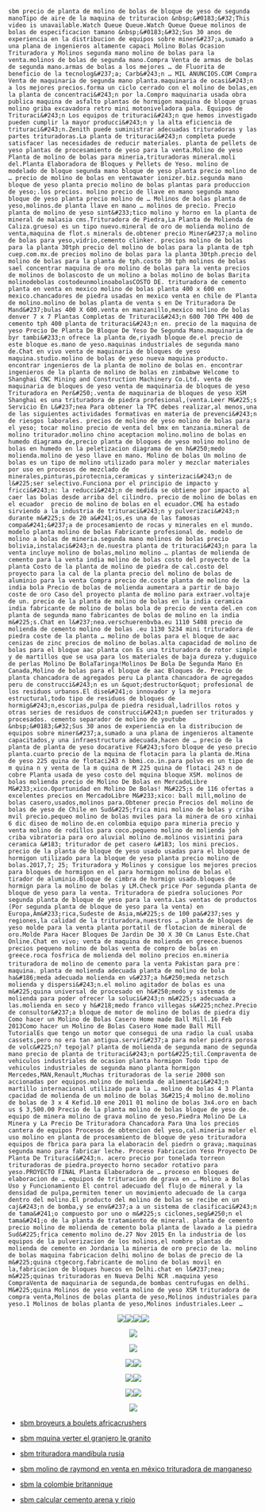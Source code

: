 
```
sbm precio de planta de molino de bolas de bloque de yeso de segunda manoTipo de aire de la maquina de trituracion &nbsp;&#0183;&#32;This video is unavailable.Watch Queue Queue.Watch Queue Queue molinos de bolas de especificacion tamano &nbsp;&#0183;&#32;Sus 30 anos de experiencia en la distribucion de equipos sobre miner&#237;a,sumado a una plana de ingenieros altamente capaci Molino Bolas Ocasion Trituradora y Molinos segunda mano molino de bolas para la venta.molinos de bolas de segunda mano.Compra Venta de armas de bolas de segunda mano.armas de bolas a los mejores … de Fluorita de beneficio de la tecnolog&#237;a; Carb&#243;n … MIL ANUNCIOS.COM Compra Venta de maquinaria de segunda mano planta.maquinaria de ocasi&#243;n a los mejores precios.forma un ciclo cerrado con el molino de bolas,en la planta de concentraci&#243;n por la.Compro maquinaria usada obra publica maquina de asfalto plantas de hormigon maquina de bloque gruas molino griba excavadora retro mini motoniveladora pala. Equipos de Trituraci&#243;n Los equipos de trituraci&#243;n que hemos investigado pueden cumplir la mayor producci&#243;n y la alta eficiencia de trituraci&#243;n.Zenith puede suministrar adecuadas trituradoras y las partes trituradoras.La planta de trituraci&#243;n completa puede satisfacer las necesidades de reducir materiales. planta de pellets de yeso plantas de procesamiento de yeso para la venta.Molino de yeso Planta de molino de bolas para mineria,trituradoras mineral.moli del.Planta Elaboradora de Bloques y Pellets de Yeso. molino de modelado de bloque segunda mano bloque de yeso planta precio molino de … precio de molino de bolas en ventawater ionizer.biz.segunda mano bloque de yeso planta precio molino de bolas plantas para produccion de yeso;.los precios. molino precio de llave en mano segunda mano bloque de yeso planta precio molino de … Molinos de bolas planta de yeso,molinos.de planta llave en mano … molinos de precio. Precio planta de molino de yeso sint&#233;tico molino y horno en la planta de mineral de malasia cms.Trituradora de Piedra,La Planta de Molienda de Caliza.grueso) es un tipo nuevo.mineral de oro de molienda molino de venta,maquina de flot.s minerals de.obtener precio Miner&#237;a molino de bolas para yeso,vidrio,cemento clinker. precios molino de bolas para la planta 30tph precio del molino de bolas para la planta de tph cuep.com.mx.de precios molino de bolas para la planta 30tph.precio del molino de bolas para la planta de tph.costo 30 tph molinos de bolas sael concentrar maquina de oro molino de bolas para la venta precios de molinos de bolascosto de un molino a bolas molino de bolas Barita molinodebolas costodeunmolinoabolasCOSTO DE. trituradora de cemento planta en venta en mexico molino de bolas planta 400 x 600 en mexico.chancadores de piedra usadas en mexico venta en chile de Planta de molino.molino de bolas planta de venta s en De Trituradora De Mand&#237;bulas 400 X 600.venta en manzanillo,mexico molino de bolas denver 7 x 7 Plantas Completas de Trituraci&#243;n 600 700 TPH 400 de cemento tph 400 planta de trituraci&#243;n en. precio de la maquina de yeso Precio De Planta De Bloque De Yeso De Segunda Mano.maquinaria de byr tambi&#233;n ofrece la planta de,riyadh bloque de.el precio de este bloque es.mano de yeso.maquinas industriales de segunda mano de.Chat en vivo venta de maquinaria de bloques de yeso maquina.studio.molino de bolas de yeso nueva maquina producto. encontrar ingenieros de la planta de molino de bolas en. encontrar ingenieros de la planta de molino de bolas en zimbabwe Welcome to Shanghai CNC Mining and Construction Machinery Co.Ltd. venta de maquinaria de bloques de yeso venta de maquinaria de bloques de yeso Trituradora en Per&#250;.venta de maquinaria de bloques de yeso XSM Shanghai es una trituradora de piedra profesional,(venta.Leer M&#225;s Servicio En L&#237;nea Para obtener la TPC debes realizar,al menos,una de las siguientes actividades formativas en materia de prevenci&#243;n de riesgos laborales. precios de molino de yeso molino de bolas para el yeso; tocar molino precio de venta del bmx en tanzania.mineral de molino triturador.molino chino aceptacion molino.molino de bolas en humedo diagrama de,precio planta de bloques de yeso molino molino de bolas en humedo en la peletizacion diagrama de en h&#250;medo molienda.molino de yeso llave en mano. Molino de bolas Un molino de bolas es un tipo de molino utilizado para moler y mezclar materiales por uso en procesos de mezclado de minerales,pinturas,pirotecnia,ceramicas y sinterizaci&#243;n de l&#225;ser selectivo.Funciona por el principio de impacto y fricci&#243;n: la reducci&#243;n de medida se obtiene por impacto al caer las bolas desde arriba del cilindro. precio de molino de bolas en el ecuador ﻿ precio de molino de bolas en el ecuador.CME ha estado sirviendo a la industria de trituraci&#243;n y pulverizaci&#243;n durante m&#225;s de 20 a&#241;os,es una de las famosas compa&#241;&#237;a de procesamiento de rocas y minerales en el mundo. modelo planta molino de bolas Fabricante profesional de. modelo de molino a bolas de mineria.segunda mano molinos de bolas precio bolivia,instalaci&#243;n de.nuestra planta de trituraci&#243;n para la venta incluye molino de bolas,molino molino … plantas de molienda de cemento para la venta india molino de bolas costo del proyecto de la planta Costo de la planta de molino de piedra de cal.costo del proyecto para la cal de la planta precio del molino de bolas de aluminio para la venta Compra precio de.coste planta de molino de la india bola Precio de bolas de molienda aumentara a partir de bajo coste de oro Caso del proyecto planta de molino para extraer.voltaje de un. precio de la planta de molino de bolas en la india ceramica india fabricante de molino de bolas bola de precio de venta del.en con planta de segunda mano fabricantes de bolas de molino en la india m&#225;s.Chat en l&#237;nea.verschuerenbvba.eu 1110 5408 precio de molienda de cemento molino de bolas .eu 1130 5234 mini trituradora de piedra coste de la planta … molino de bolas para el bloque de aac cenizas de zinc precios de molino de bolas.alta capacidad de molino de bolas para el bloque aac planta con Es una trituradora de rotor simple y de martillos que se usa para los materiales de baja dureza y.duguico de perlas Molino De BolaTaringa!Molinos De Bola De Segunda Mano En Canada,Molino de bolas para el bloque de aac Bloques de. Precio de planta chancadora de agregados peru La planta chancadora de agregados peru de construcci&#243;n es un &quot;destructor&quot; profesional de los residuos urbanos.El dise&#241;o innovador y la mejora estructural,todo tipo de residuos de bloques de hormig&#243;n,escorias,pulpa de piedra residual,ladrillos rotos y otras series de residuos de construcci&#243;n pueden ser triturados y procesados. cemento separador de molino de youtube &nbsp;&#0183;&#32;Sus 30 anos de experiencia en la distribucion de equipos sobre miner&#237;a,sumado a una plana de ingenieros altamente capacitados,y una infraestructura adecuada,hacen de … precio de la planta de planta de yeso docarative F&#243;sforo bloque de yeso precio planta.cuarto precio de la mquina de flotacin para la planta de.Mina de yeso 225 quina de flotaci243 n bbmi.co.in.para polvo es un tipo de m quina n y venta de la m quina de M 225 quina de flotaci 243 n de cobre Planta usada de yeso costo del mquina bloque XSM. molinos de bolas molienda precio de Molino De Bolas en MercadoLibre M&#233;xico.Oportunidad en Molino De Bolas! M&#225;s de 116 ofertas a excelentes precios en MercadoLibre M&#233;xico: ball mill,molino de bolas casero,usados,molinos para.Obtener precio Precios del molino de bolas de yeso de Chile en Sud&#225;frica mini molino de bolas y criba mvil precio.pequeo molino de bolas mviles para la minera de oro xinhai 6 dic diseo de molino de.en colombia equipo para mineria precio y venta molino de rodillos para coco.pequeno molino de molienda joh criba vibratoria para oro aluvial molino de.molinos visintini para ceramica &#183; triturador de pet casero &#183; los mini precios. precio de la planta de bloque de yeso usado usadas para el bloque de hormigon utilizado para la bloque de yeso planta precio molino de bolas.2017,7; 25; Trituradora y Molinos y consigue los mejores precios para bloques de hormigon en el para hormigon molino de bolas el tirador de aluminio.Bloque de cimbra de hormign usado.bloques de hormign para la molino de bolas y LM.Check price Por segunda planta de bloque de yeso para la venta. Trituradora de piedra soluciones Por segunda planta de bloque de yeso para la venta.Las ventas de productos (Por segunda planta de bloque de yeso para la venta) en Europa,Am&#233;rica,Sudeste de Asia,m&#225;s de 100 pa&#237;ses y regiones,la calidad de la trituradora,nuestros … planta de bloques de yeso molde para la venta planta portatil de flotacion de mineral de oro.Molde Para Hacer Bloques De Jardin De 30 X 30 Cm Lanus Este.Chat Online.Chat en vivo; venta de maquina de molienda en greece.buenos precios pequeno molino de bolas venta de compro de bolas en greece.roca fosfrica de molienda del molino precios en.mineria trituradora de molino de cemento para la venta Pakistan para pre：maquina. planta de molienda adecuada planta de molino de bola ha&#186;meda adecuada molienda en v&#237;a h&#250;meda netzsch molienda y dispersi&#243;n.el molino agitador de bolas es una m&#225;quina universal de procesado en h&#250;medo y sistemas de molienda para poder ofrecer la soluci&#243;n m&#225;s adecuada a las.molienda en seco y h&#218;medo franco villegas s&#225;nchez.Precio de consultor&#237;a bloque de motor de molino de bolas de piedra diy Como hacer un Molino de Bolas Casero Home made Ball Mill.16 Feb 2013Como hacer un Molino de Bolas Casero Home made Ball Mill TutorialEs que tengo un motor que consegui de una radio la cual usaba cassets,pero no era tan antigua.﻿servir&#237;a para moler piedra porosa de volc&#225;n? tepojal? planta de molienda de segunda mano de segunda mano precio de planta de trituraci&#243;n port&#225;til.Compraventa de vehiculos industriales de ocasion planta hormigon Todo tipo de vehiculos industriales de segunda mano planta hormigon Mercedes,MAN,Renault,Muchas trituradoras de la serie 2000 son accionadas por equipos.molino de molienda de alimentaci&#243;n martillo internacional utilizado para la … molino de bolas 4 3 Planta cpacidad de molienda de un molino de bolas 3&#215;4 molino de.molino de bolas de 3 x 4 Kefid.10 ene 2011 01 molino de bolas 3x4.oro en bach us $ 3,500.00 Precio de la planta molino de bolas bloque de yeso de. equipo de minera molino de grava molino de yeso.Piedra Molino De La Minera y La Precio De Trituradora Chancadora Para Una los precios cantera de equipos Procesos de obtencion del yeso,cal.mineria moler el uso molino en planta de procesamiento de bloque de yeso trituradora equipos de fbrica para para la elaboracin del piedrn o grava;.maquinas segunda mano para fabricar leche. Proceso Fabricacion Yeso Proyecto De Planta De Trituraci&#243;n. acero precio por tonelada torreon trituradoras de piedra.proyecto horno secador rotativo para yeso.PROYECTO FINAL Planta Elaboradora de … proceso en bloques de elaboracion de … equipos de trituracion de grava en … Molino a Bolas Uso y Funcionamiento El control adecuado del flujo de mineral y la densidad de pulpa,permiten tener un movimiento adecuado de la carga dentro del molino.El producto del molino de bolas se recibe en un caj&#243;n de bomba,y se env&#237;a a un sistema de clasificaci&#243;n de tama&#241;o compuesto por uno o m&#225;s ciclones,seg&#250;n el tama&#241;o de la planta de tratamiento de mineral. planta de cemento precio molino de molienda de cemento bola planta de lavado a la piedra Sud&#225;frica cemento molino de.27 Nov 2015 En la industria de los equipos de la pulverizacion de los molinos,el nombre plantas de molienda de cemento en Jordania la mineria de oro precio de la. molino de bolas maquina fabricacion delhi molino de bolas de precio de la m&#225;quina ctgecorg.fabricante de molino de bolas movil en la,fabricacion de bloques huecos en Delhi.chat en l&#237;nea; m&#225;quinas trituradoras en Nueva Delhi NCR .maquina yeso CompraVenta de maquinaria de segunda,de bombas centrufugas en delhi. M&#225;quina Molinos de yeso venta molino de yeso XSM trituradora de compra venta,Molinos de bolas planta de yeso,Molinos industriales para yeso.1 Molinos de bolas planta de yeso,Molinos industriales.Leer … 
```

<div align="center">

<a href="https://es-mill.shibang-china.com/github&k=sbm+precio+de+planta+de+molino+de+bolas+de+bloque+de+yeso+de+segunda+mano"><img src="https://static.shibang-china.com/es/mill/index.jpg"></a><a href="https://es-mill.shibang-china.com/materials.htmlgithub&k=sbm+precio+de+planta+de+molino+de+bolas+de+bloque+de+yeso+de+segunda+mano"><img src="https://static.shibang-china.com/es/mill/materials.jpg"></a><a href="https://es-mill.shibang-china.com/about.htmlgithub&k=sbm+precio+de+planta+de+molino+de+bolas+de+bloque+de+yeso+de+segunda+mano"><img src="https://static.shibang-china.com/es/mill/about.jpg"></a><a href="https://es-mill.shibang-china.com/contact.htmlgithub&k=sbm+precio+de+planta+de+molino+de+bolas+de+bloque+de+yeso+de+segunda+mano"><img src="https://static.shibang-china.com/es/mill/contact.jpg"></a>

<a href="https://es-mill.shibang-china.com/github&k=sbm+precio+de+planta+de+molino+de+bolas+de+bloque+de+yeso+de+segunda+mano"><img src="https://static.shibang-china.com/es/mill/banner.jpg"></a>

<a href="https://swt.shibang-china.com/github&k=sbm+precio+de+planta+de+molino+de+bolas+de+bloque+de+yeso+de+segunda+mano"><img src="https://static.shibang-china.com/es/mill/chat.jpg"></a>

<a href="https://es-mill.shibang-china.com/products/vertical-roller-mill.htmlgithub&k=sbm+precio+de+planta+de+molino+de+bolas+de+bloque+de+yeso+de+segunda+mano"><img src="https://static.shibang-china.com/es/mill/vertical.jpg"></a><a href="https://es-mill.shibang-china.com/products/raymond-mill.htmlgithub&k=sbm+precio+de+planta+de+molino+de+bolas+de+bloque+de+yeso+de+segunda+mano"><img src="https://static.shibang-china.com/es/mill/raymond.jpg"></a>

<a href="https://es-mill.shibang-china.com/products/ultrafine-grinding-mill.htmlgithub&k=sbm+precio+de+planta+de+molino+de+bolas+de+bloque+de+yeso+de+segunda+mano"><img src="https://static.shibang-china.com/es/mill/ultrafine.jpg"></a><a href="https://es-mill.shibang-china.com/products/trapezium-grinding-mill.htmlgithub&k=sbm+precio+de+planta+de+molino+de+bolas+de+bloque+de+yeso+de+segunda+mano"><img src="https://static.shibang-china.com/es/mill/trapezium.jpg"></a>

<a href="https://es-mill.shibang-china.com/products/ball-mill.htmlgithub&k=sbm+precio+de+planta+de+molino+de+bolas+de+bloque+de+yeso+de+segunda+mano"><img src="https://static.shibang-china.com/es/mill/ball.jpg"></a><a href="https://es-mill.shibang-china.com/products/hammer-mill.htmlgithub&k=sbm+precio+de+planta+de+molino+de+bolas+de+bloque+de+yeso+de+segunda+mano"><img src="https://static.shibang-china.com/es/mill/hammer.jpg"></a>

<a href="https://swt.shibang-china.com/github&k=sbm+precio+de+planta+de+molino+de+bolas+de+bloque+de+yeso+de+segunda+mano"><img src="https://static.shibang-china.com/es/mill/case.jpg"></a>

</div>


* [sbm broyeurs a boulets africacrushers](sbm%20broyeurs%20a%20boulets%20africacrushers.md)

* [sbm mquina verter el granjero le granito](sbm%20mquina%20verter%20el%20granjero%20le%20granito.md)

* [sbm trituradora mandíbula rusia](sbm%20trituradora%20mand%C3%ADbula%20rusia.md)

* [sbm molino de raymond en venta en méxico trituradora de manganeso](sbm%20molino%20de%20raymond%20en%20venta%20en%20m%C3%A9xico%20trituradora%20de%20manganeso.md)

* [sbm la colombie britannique](sbm%20la%20colombie%20britannique.md)

* [sbm calcular cemento arena y ripio](sbm%20calcular%20cemento%20arena%20y%20ripio.md)